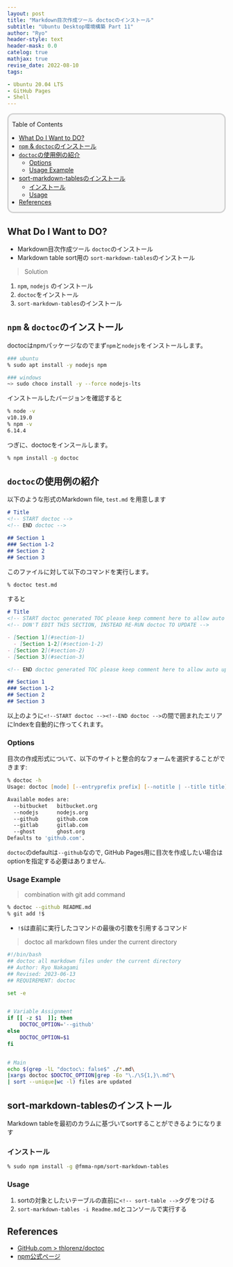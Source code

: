 ```yaml
---
layout: post
title: "Markdown目次作成ツール doctocのインストール"
subtitle: "Ubuntu Desktop環境構築 Part 11"
author: "Ryo"
header-style: text
header-mask: 0.0
catelog: true
mathjax: true
revise_date: 2022-08-10
tags:

- Ubuntu 20.04 LTS
- GitHub Pages
- Shell
---
```


<div style='border-radius: 1em; border-style:solid; border-color:#D3D3D3; background-color:#F8F8F8'>

<p class="h4">&nbsp;&nbsp;Table of Contents</p>

<!-- START doctoc generated TOC please keep comment here to allow auto update -->
<!-- DON'T EDIT THIS SECTION, INSTEAD RE-RUN doctoc TO UPDATE -->

- [What Do I Want to DO?](#what-do-i-want-to-do)
- [`npm` & `doctoc`のインストール](#npm--doctoc%E3%81%AE%E3%82%A4%E3%83%B3%E3%82%B9%E3%83%88%E3%83%BC%E3%83%AB)
- [`doctoc`の使用例の紹介](#doctoc%E3%81%AE%E4%BD%BF%E7%94%A8%E4%BE%8B%E3%81%AE%E7%B4%B9%E4%BB%8B)
  - [Options](#options)
  - [Usage Example](#usage-example)
- [sort-markdown-tablesのインストール](#sort-markdown-tables%E3%81%AE%E3%82%A4%E3%83%B3%E3%82%B9%E3%83%88%E3%83%BC%E3%83%AB)
  - [インストール](#%E3%82%A4%E3%83%B3%E3%82%B9%E3%83%88%E3%83%BC%E3%83%AB)
  - [Usage](#usage)
- [References](#references)

<!-- END doctoc generated TOC please keep comment here to allow auto update -->


</div>

## What Do I Want to DO?

- Markdown目次作成ツール `doctoc`のインストール
- Markdown table sort用の `sort-markdown-tables`のインストール

> Solution

1. `npm`, `nodejs` のインストール
2. `doctoc`をインストール
3. `sort-markdown-tables`のインストール

## `npm` & `doctoc`のインストール

doctocはnpmパッケージなのでまず`npm`と`nodejs`をインストールします。

```zsh
### ubuntu
% sudo apt install -y nodejs npm

### windows
~> sudo choco install -y --force nodejs-lts
```

インストールしたバージョンを確認すると

```zsh
% node -v
v10.19.0
% npm -v
6.14.4
```

つぎに、doctocをインスールします。

```zsh
% npm install -g doctoc
```

## `doctoc`の使用例の紹介

以下のような形式のMarkdown file, `test.md` を用意します

```md
# Title
<!-- START doctoc -->
<!-- END doctoc -->

## Section 1
### Section 1-2
## Section 2
## Section 3
```

このファイルに対して以下のコマンドを実行します。

```zsh
% doctoc test.md
```

すると

```md
# Title
<!-- START doctoc generated TOC please keep comment here to allow auto update ->
<!-- DON'T EDIT THIS SECTION, INSTEAD RE-RUN doctoc TO UPDATE -->

- [Section 1](#section-1)
  - [Section 1-2](#section-1-2)
- [Section 2](#section-2)
- [Section 3](#section-3)

<!-- END doctoc generated TOC please keep comment here to allow auto update -->

## Section 1
### Section 1-2
## Section 2
## Section 3
```

以上のように`<!--START doctoc --><!--END doctoc -->`の間で囲まれたエリアにIndexを自動的に作ってくれます。


### Options

目次の作成形式について、以下のサイトと整合的なフォームを選択することができます:

```zsh
% doctoc -h
Usage: doctoc [mode] [--entryprefix prefix] [--notitle | --title title] [--maxlevel level] [--all] [--update-only] <path> (where path is some path to a directory (e.g., .) or a file (e.g., README.md))

Available modes are:
  --bitbucket   bitbucket.org
  --nodejs      nodejs.org
  --github      github.com
  --gitlab      gitlab.com
  --ghost       ghost.org
Defaults to 'github.com'.
```

`doctoc`のdefaultは`--github`なので, GitHub Pages用に目次を作成したい場合はoptionを指定する必要はありません.


### Usage Example

> combination with git add command

```zsh
% doctoc --github README.md 
% git add !$
```

- `!$`は直前に実行したコマンドの最後の引数を引用するコマンド

> doctoc all markdown files under the current directory

```bash
#!/bin/bash
## doctoc all markdown files under the current directory
## Author: Ryo Nakagami
## Revised: 2023-06-13
## REQUIREMENT: doctoc

set -e


# Variable Assignment
if [[ -z $1  ]]; then
    DOCTOC_OPTION='--github'
else
    DOCTOC_OPTION=$1
fi


# Main
echo $(grep -lL "doctoc\: false$" ./*.md\
|xargs doctoc $DOCTOC_OPTION|grep -Eo "\./\S{1,}\.md"\
| sort --unique|wc -l) files are updated
```

## sort-markdown-tablesのインストール

Markdown tableを最初のカラムに基づいてsortすることができるようになります

### インストール

```zsh
% sudo npm install -g @fmma-npm/sort-markdown-tables
```

### Usage

1. sortの対象としたいテーブルの直前に`<!-- sort-table -->`タグをつける
2. `sort-markdown-tables -i Readme.md`とコンソールで実行する


References
-----------

- [GitHub.com > thlorenz/doctoc](https://github.com/thlorenz/doctoc)
- [npm公式ページ](https://docs.npmjs.com/about-npm)
